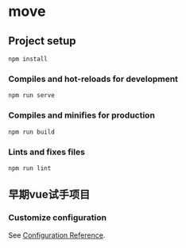 # move

## Project setup
```
npm install
```

### Compiles and hot-reloads for development
```
npm run serve
```

### Compiles and minifies for production
```
npm run build
```

### Lints and fixes files
```
npm run lint
```

## 早期vue试手项目

### Customize configuration
See [Configuration Reference](https://cli.vuejs.org/config/).
